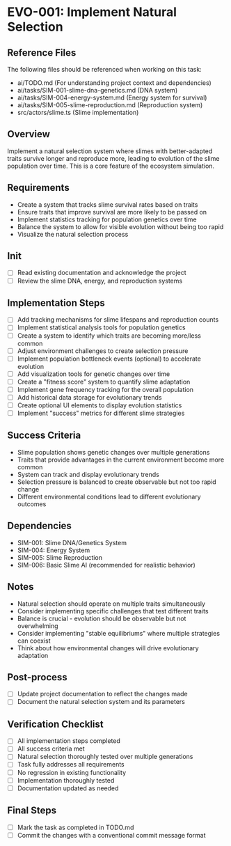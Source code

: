 # EVO-001: Implement Natural Selection

## Reference Files
The following files should be referenced when working on this task:
- ai/TODO.md (For understanding project context and dependencies)
- ai/tasks/SIM-001-slime-dna-genetics.md (DNA system)
- ai/tasks/SIM-004-energy-system.md (Energy system for survival)
- ai/tasks/SIM-005-slime-reproduction.md (Reproduction system)
- src/actors/slime.ts (Slime implementation)

## Overview
Implement a natural selection system where slimes with better-adapted traits survive longer and reproduce more, leading to evolution of the slime population over time. This is a core feature of the ecosystem simulation.

## Requirements
- Create a system that tracks slime survival rates based on traits
- Ensure traits that improve survival are more likely to be passed on
- Implement statistics tracking for population genetics over time
- Balance the system to allow for visible evolution without being too rapid
- Visualize the natural selection process

## Init
- [ ] Read existing documentation and acknowledge the project
- [ ] Review the slime DNA, energy, and reproduction systems

## Implementation Steps
- [ ] Add tracking mechanisms for slime lifespans and reproduction counts
- [ ] Implement statistical analysis tools for population genetics
- [ ] Create a system to identify which traits are becoming more/less common
- [ ] Adjust environment challenges to create selection pressure
- [ ] Implement population bottleneck events (optional) to accelerate evolution
- [ ] Add visualization tools for genetic changes over time
- [ ] Create a "fitness score" system to quantify slime adaptation
- [ ] Implement gene frequency tracking for the overall population
- [ ] Add historical data storage for evolutionary trends
- [ ] Create optional UI elements to display evolution statistics
- [ ] Implement "success" metrics for different slime strategies

## Success Criteria
- Slime population shows genetic changes over multiple generations
- Traits that provide advantages in the current environment become more common
- System can track and display evolutionary trends
- Selection pressure is balanced to create observable but not too rapid change
- Different environmental conditions lead to different evolutionary outcomes

## Dependencies
- SIM-001: Slime DNA/Genetics System
- SIM-004: Energy System
- SIM-005: Slime Reproduction
- SIM-006: Basic Slime AI (recommended for realistic behavior)

## Notes
- Natural selection should operate on multiple traits simultaneously
- Consider implementing specific challenges that test different traits
- Balance is crucial - evolution should be observable but not overwhelming
- Consider implementing "stable equilibriums" where multiple strategies can coexist
- Think about how environmental changes will drive evolutionary adaptation

## Post-process
- [ ] Update project documentation to reflect the changes made
- [ ] Document the natural selection system and its parameters

## Verification Checklist
- [ ] All implementation steps completed
- [ ] All success criteria met
- [ ] Natural selection thoroughly tested over multiple generations
- [ ] Task fully addresses all requirements
- [ ] No regression in existing functionality
- [ ] Implementation thoroughly tested
- [ ] Documentation updated as needed

## Final Steps
- [ ] Mark the task as completed in TODO.md
- [ ] Commit the changes with a conventional commit message format 